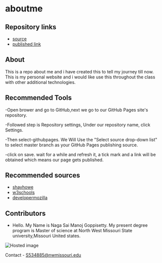 # aboutme
## Repository links

- [source](https://github.com/Manoj1028/aboutme,"abc")
- [published link](https://manoj1028.github.io/aboutme/"bvs")
## About 
This is a repo  about me and i have created this to tell my journey till now. This is my personal website and i would like use this throughout the class with other additional technologies.
## Recommended Tools
-Open brower and go to  GitHub,next we go to our GitHub Pages site's repository.

-Followed step is  Repository settings, Under our repository name, click  Settings.

-Then select-githubpages. We Will Use the "Select source drop-down list" to select master branch as your GitHub Pages publishing source.

-click on save. wait for a while and refresh it, a tick mark and a link will be obtained which means our page gets published.
## Recommended sources
- [shayhowe](https://learn.shayhowe.com/html-css/getting-to-know-html/)
- [w3schools](https://www.w3schools.com/html/)
- [developermozilla](https://developer.mozilla.org/en-US/docs/Learn/HTML/Introduction_to_HTML/Creating_hyperlinks)

## Contributors

- Hello. My Name is Naga Sai Manoj Goppisetty. My present degree program is Master of science at North West Missouri State university,Missouri United states.

 ![Hosted image](https://www.kttn.com/wp-content/uploads/2017/04/Northwest-Missouri-State-University.jpg")

Contact - S534885@nwmissouri.edu

